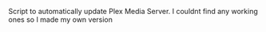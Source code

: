 Script to automatically update Plex Media Server.
I couldnt find any working ones so I made my own version
